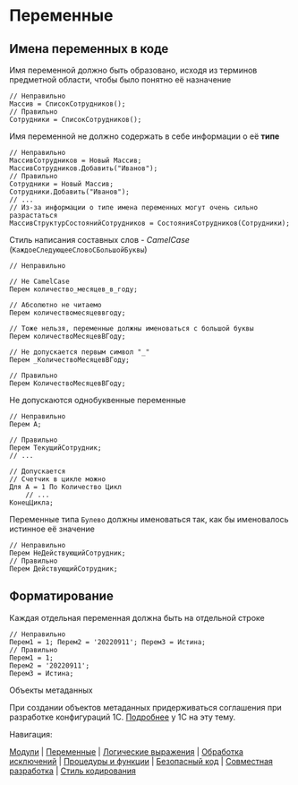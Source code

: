 # Переменные

## Имена переменных в коде

Имя переменной должно быть образовано, исходя из терминов предметной области, чтобы было понятно её назначение

```bsl
// Неправильно
Массив = СписокСотрудников();
// Правильно
Сотрудники = СписокСотрудников();
```

Имя переменной не должно содержать в себе информации о её **типе**

```bsl
// Неправильно
МассивСотрудников = Новый Массив;
МассивСотрудников.Добавить("Иванов");
// Правильно
Сотрудники = Новый Массив;
Сотрудники.Добавить("Иванов");
// ...
// Из-за информации о типе имена переменных могут очень сильно разрастаться
МассивСтруктурСостоянийСотрудников = СостоянияСотрудников(Сотрудники);
```

Стиль написания составных слов - *CamelCase* (`КаждоеСледующееСловоСБольшойБуквы`)

```bsl
// Неправильно

// Не CamelCase
Перем количество_месяцев_в_году;

// Абсолютно не читаемо
Перем количествомесяцеввгоду;

// Тоже нельзя, переменные должны именоваться с большой буквы
Перем количествоМесяцевВГоду;

// Не допускается первым символ "_"
Перем _КоличествоМесяцевВГоду;

// Правильно
Перем КоличествоМесяцевВГоду;
```

Не допускаются однобуквенные переменные

```bsl
// Неправильно
Перем А;

// Правильно
Перем ТекущийСотрудник;
// ...

// Допускается
// Счетчик в цикле можно
Для А = 1 По Количество Цикл
    // ...
КонецЦикла;
```

Переменные типа `Булево` должны именоваться так, как бы именовалось истинное её значение

```bsl
// Неправильно
Перем НеДействующийСотрудник;
// Правильно
Перем ДействующийСотрудник;
```

## Форматирование

Каждая отдельная переменная должна быть на отдельной строке

```bsl
// Неправильно
Перем1 = 1; Перем2 = '20220911'; Перем3 = Истина;
// Правильно
Перем1 = 1;
Перем2 = '20220911';
Перем3 = Истина;
```

Объекты метаданных

При создании объектов метаданных придерживаться соглашения при разработке конфигураций 1С. [Подробнее](https://its.1c.ru/db/v8std#content:550:hdoc) у 1С на эту тему.

Навигация:

[Модули](./1%20Модули.md) |
[Переменные](./2%20Переменные.md) |
[Логические выражения](./3%20Логические%20выражения.md) |
[Обработка исключений](./4%20Обработка%20исключений.md) |
[Процедуры и функции](./5%20Процедуры%20и%20функции.md) |
[Безопасный код](./6%20Безопасный%20код.md) |
[Совместная разработка](./7%20Совместная%20разработка.md) |
[Стиль кодирования](/%D0%A1%D1%82%D0%B8%D0%BB%D1%8C%20%D0%BA%D0%BE%D0%B4%D0%B8%D1%80%D0%BE%D0%B2%D0%B0%D0%BD%D0%B8%D1%8F.md)
